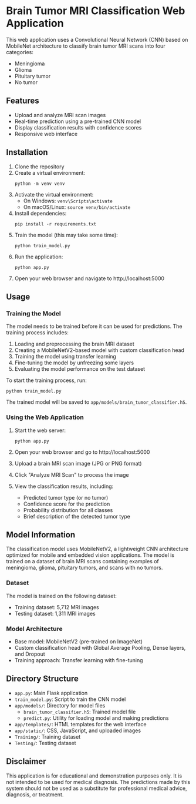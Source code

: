# Brain Tumor MRI Classification Web Application

This web application uses a Convolutional Neural Network (CNN) based on MobileNet architecture to classify brain tumor MRI scans into four categories:
- Meningioma
- Glioma
- Pituitary tumor
- No tumor

## Features
- Upload and analyze MRI scan images
- Real-time prediction using a pre-trained CNN model
- Display classification results with confidence scores
- Responsive web interface

## Installation

1. Clone the repository
2. Create a virtual environment:
   ```
   python -m venv venv
   ```
3. Activate the virtual environment:
   - On Windows: `venv\Scripts\activate`
   - On macOS/Linux: `source venv/bin/activate`
4. Install dependencies:
   ```
   pip install -r requirements.txt
   ```
5. Train the model (this may take some time):
   ```
   python train_model.py
   ```
6. Run the application:
   ```
   python app.py
   ```
7. Open your web browser and navigate to http://localhost:5000

## Usage

### Training the Model

The model needs to be trained before it can be used for predictions. The training process includes:

1. Loading and preprocessing the brain MRI dataset
2. Creating a MobileNetV2-based model with custom classification head
3. Training the model using transfer learning
4. Fine-tuning the model by unfreezing some layers
5. Evaluating the model performance on the test dataset

To start the training process, run:
```
python train_model.py
```

The trained model will be saved to `app/models/brain_tumor_classifier.h5`.

### Using the Web Application

1. Start the web server:
   ```
   python app.py
   ```

2. Open your web browser and go to http://localhost:5000

3. Upload a brain MRI scan image (JPG or PNG format)

4. Click "Analyze MRI Scan" to process the image

5. View the classification results, including:
   - Predicted tumor type (or no tumor)
   - Confidence score for the prediction
   - Probability distribution for all classes
   - Brief description of the detected tumor type

## Model Information

The classification model uses MobileNetV2, a lightweight CNN architecture optimized for mobile and embedded vision applications. The model is trained on a dataset of brain MRI scans containing examples of meningioma, glioma, pituitary tumors, and scans with no tumors.

### Dataset

The model is trained on the following dataset:
- Training dataset: 5,712 MRI images
- Testing dataset: 1,311 MRI images

### Model Architecture

- Base model: MobileNetV2 (pre-trained on ImageNet)
- Custom classification head with Global Average Pooling, Dense layers, and Dropout
- Training approach: Transfer learning with fine-tuning

## Directory Structure

- `app.py`: Main Flask application
- `train_model.py`: Script to train the CNN model
- `app/models/`: Directory for model files
  - `brain_tumor_classifier.h5`: Trained model file
  - `predict.py`: Utility for loading model and making predictions
- `app/templates/`: HTML templates for the web interface
- `app/static/`: CSS, JavaScript, and uploaded images
- `Training/`: Training dataset
- `Testing/`: Testing dataset

## Disclaimer

This application is for educational and demonstration purposes only. It is not intended to be used for medical diagnosis. The predictions made by this system should not be used as a substitute for professional medical advice, diagnosis, or treatment. 